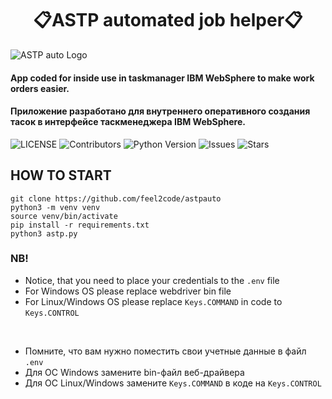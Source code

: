 <h1 align="center">📋ASTP automated job helper📋</h1>

![ASTP auto Logo](https://repository-images.githubusercontent.com/406730510/e771f4a0-93db-48fa-987b-17858398f1b3)

<h4>App coded for inside use in taskmanager IBM WebSphere to make work orders easier.</h4>
<h4>Приложение разработано для внутреннего оперативного создания тасок в интерфейсе таскменеджера IBM WebSphere.</h4>
<p>
    <img src="https://img.shields.io/github/license/feel2code/astpauto?style=for-the-badge&logo=appveyor" alt="LICENSE">
    <img src="https://img.shields.io/github/contributors/feel2code/astpauto?style=for-the-badge&logo=appveyor" alt="Contributors">
    <img src="https://img.shields.io/badge/python-3.9-green?style=for-the-badge&logo=appveyor" alt="Python Version">
    <img src="https://img.shields.io/github/issues/feel2code/astpauto?style=for-the-badge&logo=appveyor" alt="Issues">
    <img src="https://img.shields.io/github/stars/feel2code/astpauto?style=for-the-badge&logo=appveyor" alt="Stars">
</p>

## HOW TO START
```
git clone https://github.com/feel2code/astpauto
python3 -m venv venv
source venv/bin/activate
pip install -r requirements.txt
python3 astp.py
```
### NB!
* Notice, that you need to place your credentials to the `.env` file
* For Windows OS please replace webdriver bin file
* For Linux/Windows OS please replace `Keys.COMMAND` in code to `Keys.CONTROL`
<br>

* Помните, что вам нужно поместить свои учетные данные в файл `.env`
* Для ОС Windows замените bin-файл веб-драйвера
* Для ОС Linux/Windows замените `Keys.COMMAND` в коде на `Keys.CONTROL`

